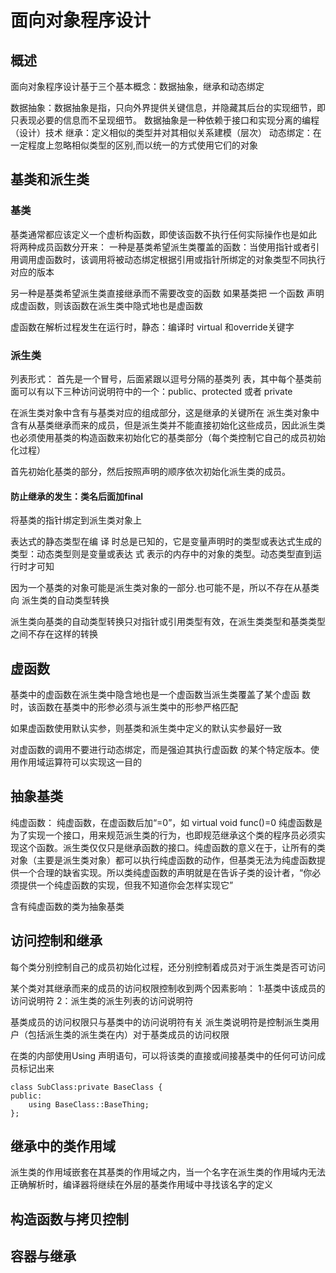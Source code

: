 # 面向对象程序设计

## 概述

面向对象程序设计基于三个基本概念：数据抽象，继承和动态绑定

数据抽象：数据抽象是指，只向外界提供关键信息，并隐藏其后台的实现细节，即只表现必要的信息而不呈现细节。
数据抽象是一种依赖于接口和实现分离的编程（设计）技术
继承：定义相似的类型并对其相似关系建模（层次）
动态绑定：在一定程度上忽略相似类型的区别,而以统一的方式使用它们的对象

## 基类和派生类
### 基类
基类通常都应该定义一个虚析构函数，即使该函数不执行任何实际操作也是如此
将两种成员函数分开来：
一种是基类希望派生类覆盖的函数：当使用指针或者引用调用虚函数时，该调用将被动态绑定根据引用或指针所绑定的对象类型不同执行对应的版本

另一种是基类希望派生类直接继承而不需要改变的函数
如果基类把 一个函数
声明成虚函数，则该函数在派生类中隐式地也是虚函数

虚函数在解析过程发生在运行时，静态：编译时
virtual 和override关键字
### 派生类
列表形式：
首先是一个冒号，后面紧跟以逗号分隔的基类列
表，其中每个基类前面可以有以下三种访问说明符中的一个：public、protected 或者 private

在派生类对象中含有与基类对应的组成部分，这是继承的关键所在
派生类对象中含有从基类继承而来的成员，但是派生类并不能直接初始化这些成员，因此派生类也必须使用基类的构造函数来初始化它的基类部分（每个类控制它自己的成员初始化过程）

首先初始化基类的部分，然后按照声明的顺序依次初始化派生类的成员。

#### 防止继承的发生：类名后面加final

将基类的指针绑定到派生类对象上

表达式的静态类型在编 译
时总是已知的，它是变量声明时的类型或表达式生成的类型：动态类型则是变量或表达 式
表示的内存中的对象的类型。动态类型直到运行时才可知

因为一个基类的对象可能是派生类对象的一部分.也可能不是，所以不存在从基类向
派生类的自动类型转换

派生类向基类的自动类型转换只对指针或引用类型有效，在派生类类型和基类类型之间不存在这样的转换

## 虚函数
基类中的虚函数在派生类中隐含地也是一个虚函数当派生类覆盖了某个虚函
数时，该函数在基类中的形参必须与派生类中的形参严格匹配

如果虚函数使用默认实参，则基类和派生类中定义的默认实参最好一致

对虚函数的调用不要进行动态绑定，而是强迫其执行虚函数
的某个特定版本。使用作用域运算符可以实现这一目的
## 抽象基类

纯虚函数：
纯虚函数，在虚函数后加“=0”，如 virtual void func()=0
纯虚函数是为了实现一个接口，用来规范派生类的行为，也即规范继承这个类的程序员必须实现这个函数。派生类仅仅只是继承函数的接口。纯虚函数的意义在于，让所有的类对象（主要是派生类对象）都可以执行纯虚函数的动作，但基类无法为纯虚函数提供一个合理的缺省实现。所以类纯虚函数的声明就是在告诉子类的设计者，“你必须提供一个纯虚函数的实现，但我不知道你会怎样实现它”

含有纯虚函数的类为抽象基类

## 访问控制和继承
每个类分别控制自己的成员初始化过程，还分别控制着成员对于派生类是否可访问

某个类对其继承而来的成员的访问权限控制收到两个因素影响：
1:基类中该成员的访问说明符
2：派生类的派生列表的访问说明符

基类成员的访问权限只与基类中的访问说明符有关
派生类说明符是控制派生类用户（包括派生类的派生类在内）对于基类成员的访问权限

在类的内部使用Using 声明语句，可以将该类的直接或间接基类中的任何可访问成员标记出来
~~~
class SubClass:private BaseClass {
public:
    using BaseClass::BaseThing;
};
~~~

## 继承中的类作用域
派生类的作用域嵌套在其基类的作用域之内，当一个名字在派生类的作用域内无法正确解析时，编译器将继续在外层的基类作用域中寻找该名字的定义

## 构造函数与拷贝控制

## 容器与继承
